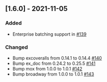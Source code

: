 
## [1.6.0] - 2021-11-05
  

### Added

- Enterprise batching support in [#139](https://github.com/opt-elixir/faktory_worker/pull/139)

### Changed

- Bump excoveralls from 0.14.1 to 0.14.4 [#140](https://github.com/opt-elixir/faktory_worker/pull/140)
- Bump ex_doc from 0.24.2 to 0.25.5 [#141](https://github.com/opt-elixir/faktory_worker/pull/141)
- Bump mox from 1.0.0 to 1.0.1 [#142](https://github.com/opt-elixir/faktory_worker/pull/142)
- Bump broadway from 1.0.0 to 1.0.1 [#143](https://github.com/opt-elixir/faktory_worker/pull/143)
